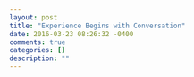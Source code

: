 ```yaml
---
layout: post
title: "Experience Begins with Conversation"
date: 2016-03-23 08:26:32 -0400
comments: true
categories: []
description: ""
---
```

